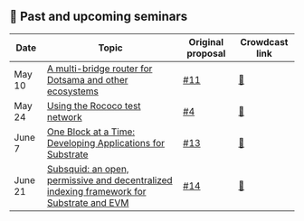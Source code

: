 
## 📆 Past and upcoming seminars 

| Date | Topic | Original proposal | Crowdcast link |
| ---- | ----- | ----- | --- |
| May 10 | [A multi-bridge router for Dotsama and other ecosystems](https://github.com/substrate-developer-hub/substrate-seminar/blob/main/scheduled/2022/05-10-subbridge-from-phala.md) | [#11](https://github.com/substrate-developer-hub/substrate-seminar/issues/11) | [🔗](https://www.crowdcast.io/e/substrate-seminar-2/18) |
| May 24 | [Using the Rococo test network](https://github.com/substrate-developer-hub/substrate-seminar/blob/main/scheduled/2022/05-24-rococo-testnet.md) | [#4](https://github.com/substrate-developer-hub/substrate-seminar/issues/4) | [🔗](https://www.crowdcast.io/e/substrate-seminar-2/19) |
| June 7 | [One Block at a Time: Developing Applications for Substrate](https://github.com/substrate-developer-hub/substrate-seminar/blob/main/scheduled/2022/06-07-one-block-at-a-time.md) | [#13](https://github.com/substrate-developer-hub/substrate-seminar/issues/13) | [🔗](https://www.crowdcast.io/e/substrate-seminar-2/20) |
| June 21 | [Subsquid: an open, permissive and decentralized indexing framework for Substrate and EVM](https://github.com/substrate-developer-hub/substrate-seminar/blob/main/scheduled/2022/06-21-subsquid.md) | [#14](https://github.com/substrate-developer-hub/substrate-seminar/issues/14) | [🔗](https://www.crowdcast.io/e/substrate-seminar-2/21) |
